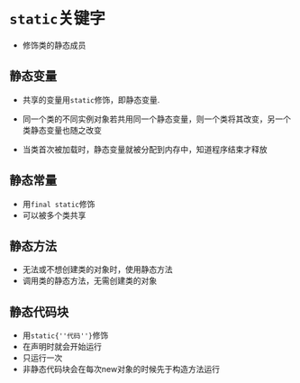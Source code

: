 # `static`关键字
-   修饰类的静态成员

## 静态变量

-   共享的变量用`static`修饰，即静态变量.

-   同一个类的不同实例对象若共用同一个静态变量，则一个类将其改变，另一个类静态变量也随之改变

-   当类首次被加载时，静态变量就被分配到内存中，知道程序结束才释放

## 静态常量

-   用`final static`修饰
-   可以被多个类共享

## 静态方法

-   无法或不想创建类的对象时，使用静态方法
-   调用类的静态方法，无需创建类的对象

## 静态代码块

-   用`static{''代码''}`修饰
-   在声明时就会开始运行
-   只运行一次
-   非静态代码块会在每次new对象的时候先于构造方法运行
